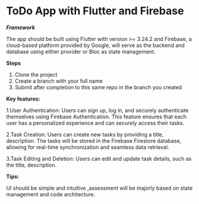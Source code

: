 # ToDo App with  Flutter and Firebase

***Framework***

The app  should be built using Flutter with version >= 3.24.2 and Firebase, a cloud-based platform provided by Google, will serve as the backend and database using either provider or Bloc as state management.

**Steps**
1. Clone the project
2. Create a branch with your full name
3. Submit after completion to this same repo in the branch you created


**Key features:**

1.User Authentication: Users can sign up, log in, and securely authenticate themselves using Firebase Authentication. This feature ensures that each user has a personalized experience and can securely access their tasks.

2.Task Creation: Users can create new tasks by providing a title, description. The tasks will be stored in the Firebase Firestore database, allowing for real-time synchronization and seamless data retrieval.
   
3.Task Editing and Deletion: Users can edit and update task details, such as the title, description.


**Tips:**

UI should be simple and intuitive ,assessment will be majorly based on state management and code architecture.


